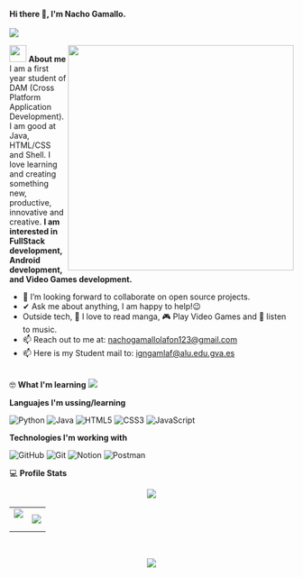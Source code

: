 **Hi there 👋, I'm Nacho Gamallo.** <br><br>
<img src="https://user-images.githubusercontent.com/73097560/115834477-dbab4500-a447-11eb-908a-139a6edaec5c.gif"><br>

<img align="right" width=400px src="https://steamuserimages-a.akamaihd.net/ugc/2286204343653448242/6098582E06BB69757ACEACDC268A31B5196D9EB9/?imw=5000&imh=5000&ima=fit&impolicy=Letterbox&imcolor=%23000000&letterbox=false"/>

<picture><img src = "https://github.com/7oSkaaa/7oSkaaa/blob/main/Images/about_me.gif?raw=true" width = 30px></picture> **About me**
I am a first year student of DAM (Cross Platform Application Development). I am good at Java, HTML/CSS and Shell. I love learning and creating something new, productive, innovative and creative.
**I am interested in FullStack development, Android development, and Video Games development.**
- 👯 I’m looking forward to collaborate on open source projects.
- ✔ Ask me about anything, I am happy to help!😉<br>
- Outside tech, 📖 I love to read manga, 🎮 Play Video Games and 🎵 listen to music.
- 📫 Reach out to me at: <a href="nachogamallolafon123@gmail.com">nachogamallolafon123@gmail.com</a><br>
- 📫 Here is my Student mail to: <a href="igngamlaf@alu.edu.gva.es">igngamlaf@alu.edu.gva.es</a><br><br>

🤓 **What I'm learning**
<img src="https://user-images.githubusercontent.com/73097560/115834477-dbab4500-a447-11eb-908a-139a6edaec5c.gif"><br>

**Languajes I'm ussing/learning**

![Python](https://img.shields.io/badge/python-3670A0?style=for-the-badge&logo=python&logoColor=ffdd54)
![Java](https://img.shields.io/badge/java-%23ED8B00.svg?style=for-the-badge&logo=openjdk&logoColor=white)
![HTML5](https://img.shields.io/badge/html5-%23E34F26.svg?style=for-the-badge&logo=html5&logoColor=white)
![CSS3](https://img.shields.io/badge/css3-%231572B6.svg?style=for-the-badge&logo=css3&logoColor=white)
![JavaScript](https://img.shields.io/badge/javascript-%23323330.svg?style=for-the-badge&logo=javascript&logoColor=%23F7DF1E)

**Technologies I'm working with**

![GitHub](https://img.shields.io/badge/github-%23121011.svg?style=for-the-badge&logo=github&logoColor=white)
![Git](https://img.shields.io/badge/git-%23F05033.svg?style=for-the-badge&logo=git&logoColor=white)
![Notion](https://img.shields.io/badge/Notion-%23000000.svg?style=for-the-badge&logo=notion&logoColor=white)
![Postman](https://img.shields.io/badge/Postman-FF6C37?style=for-the-badge&logo=postman&logoColor=white)


💻 **Profile Stats**
<p  align="center">
<img src="https://user-images.githubusercontent.com/73097560/115834477-dbab4500-a447-11eb-908a-139a6edaec5c.gif"><br>

<table border="0" align="center">
<td width="50%" align="center">
  <img  align="center"  
    src="https://github-readme-stats.vercel.app/api?username=NachoGamallo&theme=cobalt&show_icons=true&count_private=true"/>
  <br></br></td>
  
<td width="50%" align="center">
  <img  align="center"  
    src="https://github-readme-stats.anuraghazra1.vercel.app/api/top-langs/?username=NachoGamallo&theme=dark&hide_border=true&no-bg=true&no-frame=true&langs_count=10"/></td>
</tr></table><br>
<p  align="center">
  
<img src="https://user-images.githubusercontent.com/73097560/115834477-dbab4500-a447-11eb-908a-139a6edaec5c.gif"> 


